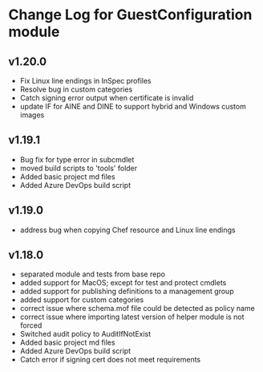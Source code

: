 # Change Log for GuestConfiguration module

## v1.20.0

- Fix Linux line endings in InSpec profiles
- Resolve bug in custom categories
- Catch signing error output when certificate is invalid
- update IF for AINE and DINE to support hybrid and Windows custom images

## v1.19.1

- Bug fix for type error in subcmdlet
- moved build scripts to 'tools' folder
- Added basic project md files
- Added Azure DevOps build script

## v1.19.0

- address bug when copying Chef resource and Linux line endings

## v1.18.0

- separated module and tests from base repo
- added support for MacOS; except for test and protect cmdlets
- added support for publishing definitions to a management group
- added support for custom categories
- correct issue where schema.mof file could be detected as policy name
- correct issue where importing latest version of helper module is not forced
- Switched audit policy to AuditIfNotExist
- Added basic project md files
- Added Azure DevOps build script
- Catch error if signing cert does not meet requirements
